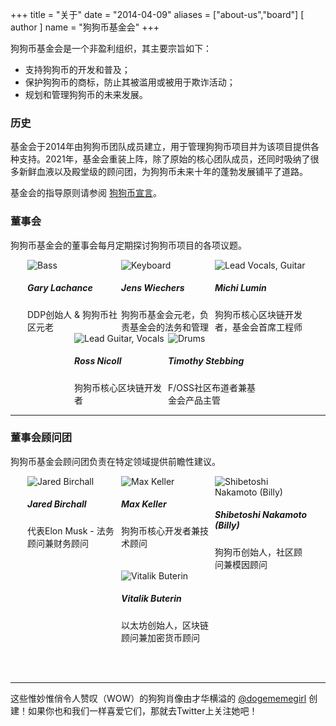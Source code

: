 +++
title = "关于"
date = "2014-04-09"
aliases = ["about-us","board"]
[ author ]
  name = "狗狗币基金会"
+++

狗狗币基金会是一个非盈利组织，其主要宗旨如下：

* 支持狗狗币的开发和普及；
* 保护狗狗币的商标，防止其被滥用或被用于欺诈活动；
* 规划和管理狗狗币的未来发展。

### 历史

基金会于2014年由狗狗币团队成员建立，用于管理狗狗币项目并为该项目提供各种支持。2021年，基金会重装上阵，除了原始的核心团队成员，还同时吸纳了很多新鲜血液以及殿堂级的顾问团，为狗狗币未来十年的蓬勃发展铺平了道路。

基金会的指导原则请参阅 [狗狗币宣言](/manifesto)。

### 董事会

狗狗币基金会的董事会每月定期探讨狗狗币项目的各项议题。

<div style="display: flex; flex-flow: row wrap; justify-content: center;">

<div style="display: inline-box; width: 150px;">
<img title='Bass' style="margin: auto; max-width:150px;" class="circle" src="/gary.jpg"/>
<h5>Gary Lachance</h5>
DDP创始人 & 狗狗币社区元老 
</div>

<div style="display: inline-box; width: 150px;">
<img title='Keyboard' style="margin: auto; max-width:150px;" class="circle" src="/jens.jpg"/>
<h5>Jens Wiechers</h5> 
狗狗币基金会元老，负责基金会的法务和管理
</div>

<div style="display: inline-box; width: 150px;">
<img title='Lead Vocals, Guitar' style="margin: auto; max-width:150px;" class="circle" src="/michi.jpg"/>
<h5>Michi Lumin</h5> 
狗狗币核心区块链开发者，基金会首席工程师
</div>

<div style="display: inline-box; width: 150px;">
<img title='Lead Guitar, Vocals' style="margin: auto; max-width:150px;" class="circle" src="/ross.jpg"/>
<h5>Ross Nicoll</h5>
狗狗币核心区块链开发者
</div>

<div style="display: inline-box; width: 150px;">
<img title='Drums' style="margin: auto; max-width:150px;" class="circle" src="/pomke.jpg"/>
<h5>Timothy Stebbing</h5> 
F/OSS社区布道者兼基金会产品主管
</div>

</div>

---

### 董事会顾问团

狗狗币基金会顾问团负责在特定领域提供前瞻性建议。

<div style="display: flex; flex-flow: row wrap; justify-content: center;">

<div style="display: inline-box; width: 150px;"> <img title='Jared
Birchall' style="margin: auto; max-width:150px;" class="circle"
src="/jared.jpg"/> <h5>Jared Birchall</h5> 代表Elon Musk
- 法务顾问兼财务顾问</div>

<div style="display: inline-box; width: 150px;"> <img title='Max
Keller' style="margin: auto; max-width:150px;" class="circle"
src="/max.jpg"/> <h5>Max Keller</h5> 狗狗币核心开发者兼技术顾问</div>


<div style="display: inline-box; width: 150px;"> <img
title='Shibetoshi Nakamoto (Billy)' style="margin: auto;
max-width:150px;" class="circle" src="/billy.jpg"/> <h5>Shibetoshi
Nakamoto (Billy)</h5> 狗狗币创始人，社区顾问兼模因顾问</div>

<div style="display: inline-box; width: 150px;"> <img title='Vitalik
Buterin' style="margin: auto; max-width:150px;" class="circle"
src="/vitalik.jpg"/> <h5>Vitalik Buterin</h5> 以太坊创始人，区块链顾问兼加密货币顾问</div>

</div>

</br></br>

--- 

这些惟妙惟俏令人赞叹（WOW）的狗狗肖像由才华横溢的
[@dogememegirl](https://twitter.com/Dogememegirl) 创建！如果你也和我们一样喜爱它们，那就去Twitter上关注她吧！
